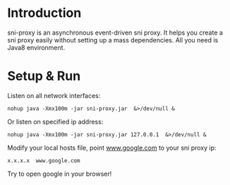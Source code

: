 # Introduction

sni-proxy is an asynchronous event-driven sni proxy. It helps you create a sni proxy easily without setting up a mass dependencies. All you need is Java8 environment.

# Setup & Run
Listen on all network interfaces:
```
nohup java -Xmx100m -jar sni-proxy.jar  &>/dev/null &
```
Or listen on specified ip address:
```
nohup java -Xmx100m -jar sni-proxy.jar 127.0.0.1  &>/dev/null &
```
Modify your local hosts file, point www.google.com to your sni proxy ip:
```
x.x.x.x  www.google.com
```
Try to open google in your browser!
